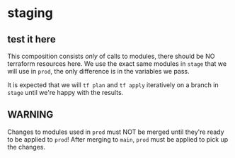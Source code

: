 # staging

## test it here

This composition consists *only* of calls to modules, there should be NO terraform resources here. We use the exact same modules in `stage` that we will use in `prod`, the only difference is in the variables we pass.

It is expected that we will `tf plan` and `tf apply` iteratively on a branch in `stage` until we're happy with the results.

## WARNING

Changes to modules used in `prod` must NOT be merged until they're ready to be applied to `prod`! After merging to `main`, `prod` must be applied to pick up the changes.
